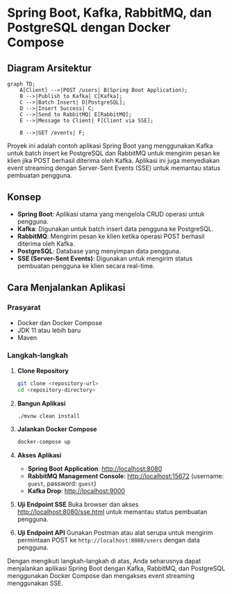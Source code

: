 # Spring Boot, Kafka, RabbitMQ, dan PostgreSQL dengan Docker Compose

## Diagram Arsitektur

```mermaid
graph TD;
    A[Client] -->|POST /users| B(Spring Boot Application);
    B -->|Publish to Kafka| C[Kafka];
    C -->|Batch Insert| D[PostgreSQL];
    D -->|Insert Success| C;
    C -->|Send to RabbitMQ| E[RabbitMQ];
    E -->|Message to Client| F[Client via SSE];
    
    B -->|GET /events| F;
```

Proyek ini adalah contoh aplikasi Spring Boot yang menggunakan Kafka untuk batch insert ke PostgreSQL dan RabbitMQ untuk mengirim pesan ke klien jika POST berhasil diterima oleh Kafka. Aplikasi ini juga menyediakan event streaming dengan Server-Sent Events (SSE) untuk memantau status pembuatan pengguna.

## Konsep

- **Spring Boot**: Aplikasi utama yang mengelola CRUD operasi untuk pengguna.
- **Kafka**: Digunakan untuk batch insert data pengguna ke PostgreSQL.
- **RabbitMQ**: Mengirim pesan ke klien ketika operasi POST berhasil diterima oleh Kafka.
- **PostgreSQL**: Database yang menyimpan data pengguna.
- **SSE (Server-Sent Events)**: Digunakan untuk mengirim status pembuatan pengguna ke klien secara real-time.


## Cara Menjalankan Aplikasi

### Prasyarat

- Docker dan Docker Compose
- JDK 11 atau lebih baru
- Maven

### Langkah-langkah

1. **Clone Repository**
    ```sh
    git clone <repository-url>
    cd <repository-directory>
    ```

2. **Bangun Aplikasi**
    ```sh
    ./mvnw clean install
    ```

3. **Jalankan Docker Compose**
    ```sh
    docker-compose up
    ```

4. **Akses Aplikasi**
    - **Spring Boot Application**: [http://localhost:8080](http://localhost:8080)
    - **RabbitMQ Management Console**: [http://localhost:15672](http://localhost:15672) (username: `guest`, password: `guest`)
    - **Kafka Drop**: [http://localhost:9000](http://localhost:9000)

5. **Uji Endpoint SSE**
   Buka browser dan akses [http://localhost:8080/sse.html](http://localhost:8080/sse.html) untuk memantau status pembuatan pengguna.

6. **Uji Endpoint API**
   Gunakan Postman atau alat serupa untuk mengirim permintaan POST ke `http://localhost:8080/users` dengan data pengguna.


Dengan mengikuti langkah-langkah di atas, Anda seharusnya dapat menjalankan aplikasi Spring Boot dengan Kafka, RabbitMQ, dan PostgreSQL menggunakan Docker Compose dan mengakses event streaming menggunakan SSE.


